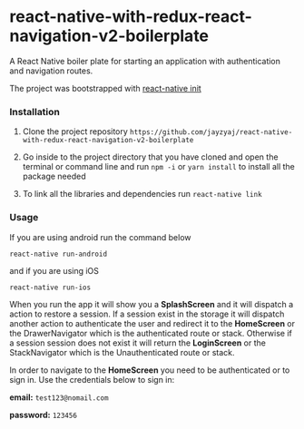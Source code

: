# react-native-with-redux-react-navigation-v2-boilerplate
A React Native boiler plate for starting an application with authentication and navigation routes.

The project was bootstrapped with <a href="https://facebook.github.io/react-native/docs/getting-started" target="_blank">react-native init</a>

### Installation

1. Clone the project repository `https://github.com/jayzyaj/react-native-with-redux-react-navigation-v2-boilerplate`

2. Go inside to the project directory that you have cloned and open the terminal or command line and run `npm -i` or `yarn install` to install all the package needed

3. To link all the libraries and dependencies run `react-native link`

### Usage

If you are using android run the command below

```
react-native run-android
```

and if you are using iOS

```
react-native run-ios
```
When you run the app it will show you a **SplashScreen** and it will dispatch a action to restore a session. If a session exist in the storage it will dispatch another action to authenticate the user and redirect it to the **HomeScreen** or the DrawerNavigator which is the authenticated route or stack. Otherwise if a session session does not exist it will return the **LoginScreen** or the StackNavigator which is the Unauthenticated route or stack.

In order to navigate to the **HomeScreen** you need to be authenticated or to sign in. Use the credentials below to sign in:

**email:** `test123@nomail.com`

**password:** `123456`
